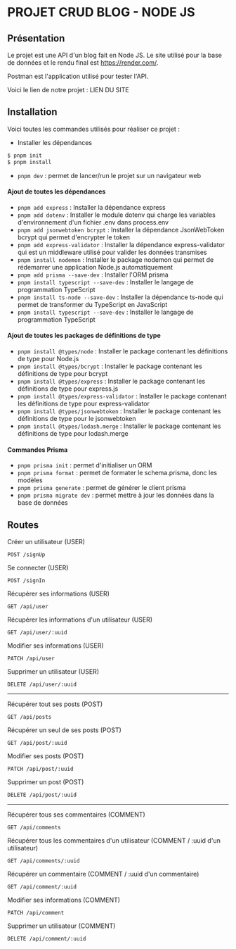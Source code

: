 
# PROJET CRUD BLOG - NODE JS

## Présentation

Le projet est une API d'un blog fait en Node JS. Le site utilisé pour la base de données et le rendu final est https://render.com/.

Postman est l'application utilisé pour tester l'API.

Voici le lien de notre projet : LIEN DU SITE 

## Installation

Voici toutes les commandes utilisés pour réaliser ce projet :

- Installer les dépendances

```bash 
$ pnpm init
$ pnpm install
```

- ` pnpm dev ` : permet de lancer/run le projet sur un navigateur web

#### Ajout de toutes les dépendances
- ` pnpm add express ` : Installer la dépendance express
- ` pnpm add dotenv ` : Installer le module dotenv qui charge les variables d'environnement d'un fichier .env dans process.env
- ` pnpm add jsonwebtoken bcrypt ` : Installer la dépendance JsonWebToken bcrypt qui permet d'encrypter le token
- ` pnpm add express-validator ` : Installer la dépendance express-validator qui est un middleware utilisé pour valider les données transmises 
- ` pnpm install nodemon ` : Installer le package nodemon qui permet de rédemarrer une application Node.js automatiquement
- ` pnpm add prisma --save-dev ` : Installer l'ORM prisma 
- ` pnpm install typescript --save-dev ` : Installer le langage de programmation TypeScript
- ` pnpm install ts-node --save-dev ` : Installer la dépendance ts-node qui permet de transformer du TypeScript en JavaScript
- ` pnpm install typescript --save-dev ` : Installer le langage de programmation TypeScript

#### Ajout de toutes les packages de définitions de type
- ` pnpm install @types/node ` : Installer le package contenant les définitions de type pour Node.js
- ` pnpm install @types/bcrypt ` : Installer le package contenant les définitions de type pour bcrypt
- ` pnpm install @types/express ` : Installer le package contenant les définitions de type pour express.js
- ` pnpm install @types/express-validator ` : Installer le package contenant les définitions de type pour express-validator
- ` pnpm install @types/jsonwebtoken ` : Installer le package contenant les définitions de type pour le jsonwebtoken
- ` pnpm install @types/lodash.merge ` : Installer le package contenant les définitions de type pour lodash.merge

#### Commandes Prisma 
- ` pnpm prisma init ` : permet d'initialiser un ORM 
- ` pnpm prisma format ` : permet de formater le schema.prisma, donc les modèles
- ` pnpm prisma generate ` : permet de générer le client prisma
- ` pnpm prisma migrate dev ` : permet mettre à jour les données dans la base de données
 

## Routes

Créer un utilisateur (USER) 
```
POST /signUp
```

Se connecter (USER) 
```
POST /signIn
```

Récupérer ses informations (USER) 
```
GET /api/user
```

Récupérer les informations d'un utilisateur (USER) 
```
GET /api/user/:uuid
```

Modifier ses informations (USER) 
```
PATCH /api/user
```

Supprimer un utilisateur (USER) 
```
DELETE /api/user/:uuid
```

---  

Récupérer tout ses posts (POST) 
```
GET /api/posts
```

Récupérer un seul de ses posts (POST) 
```
GET /api/post/:uuid
```

Modifier ses posts (POST) 
```
PATCH /api/post/:uuid
```

Supprimer un post (POST) 
```
DELETE /api/post/:uuid
```

---  

Récupérer tous ses commentaires (COMMENT) 
```
GET /api/comments
```

Récupérer tous les commentaires d'un utilisateur (COMMENT / :uuid d'un utilisateur) 
```
GET /api/comments/:uuid
```

Récupérer un commentaire (COMMENT / :uuid d'un commentaire) 
```
GET /api/comment/:uuid
```

Modifier ses informations (COMMENT) 
```
PATCH /api/comment
```

Supprimer un utilisateur (COMMENT) 
```
DELETE /api/comment/:uuid
```

